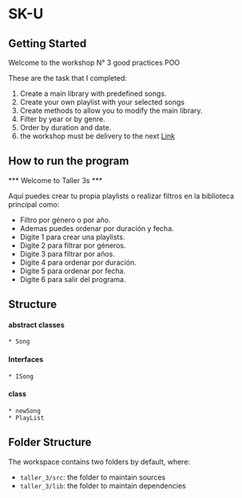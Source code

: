 # SK-U

## Getting Started

Welcome to the workshop N° 3 good practices POO

These are the task that I completed:


1. Create a main library with predefined songs.
2. Create your own playlist with your selected songs
3. Create methods to allow you to modify the main library.
4. Filter by year or by genre.
5. Order by duration and date.
6. the workshop must be delivery to the next [Link](https://forms.gle/RvYhVpPptLyogWyT7)


## How to run the program

*** Welcome to Taller 3s ***

Aquí puedes crear tu propia playlists o realizar filtros en la biblioteca principal como:

* Filtro por género o por año.
* Ademas puedes ordenar por duración y fecha.
* Digite 1 para crear una playlists.
* Digite 2 para filtrar por géneros.
* Digite 3 para filtrar por años.
* Digite 4 para ordenar por duración.
* Digite 5 para ordenar por fecha.
* Digite 6 para salir del programa.


## Structure

#### abstract classes
    * Song

#### Interfaces
    * ISong

#### class
    * newSong
    * PlayList

## Folder Structure

The workspace contains two folders by default, where:

- `taller_3/src`: the folder to maintain sources
- `taller_3/lib`: the folder to maintain dependencies